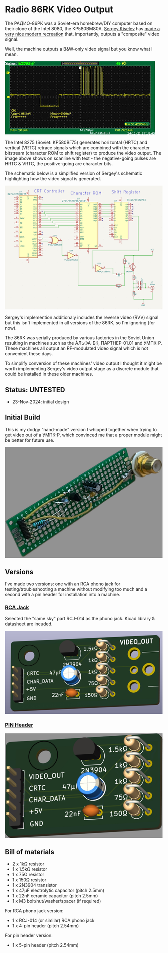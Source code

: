 # Radio 86RK Video Output
The РАДИО-86РК was a Soviet-era homebrew/DIY computer based on their clone of the Intel 8080, the КР580ВМ80А.  [Sergey Kiselev](https://github.com/skiselev) has [made a very nice modern recreation](https://github.com/skiselev/radio-86rk) that, importantly, outputs a "composite" video signal.<br>

Well, the machine outputs a B&W-only video signal but you know what I mean.<br>

![86RK video signal](86RK_video_signal.jpg)

The Intel 8275 (Soviet: КР580ВГ75) generates horizontal (HRTC) and vertical (VRTC) retrace signals which are combined with the character bitstream (character ROM to shift register) to produce the video output.  The image above shows on scanline with text - the negative-going pulses are HRTC & VRTC, the positive-going are character bits.<br>

The schematic below is a simplified version of Sergey's schematic highlighting how the video signal is generated.<br>

![86RK video output stage](86RK_video_output.png)

Sergey's implemention additionaly includes the reverse video (RVV) signal but this isn't implemented in all versions of the 86RK, so I'm ignoring (for now).<br>

The 86RK was serially produced by various factories in the Soviet Union resulting in machines such as the АЛЬФА-БК, ПАРТНЕР-01.01 and УМПК-Р.  These machines all output an RF-modulated video signal which is not convenient these days. <br>

To simplify conversion of these machines' video output I thought it might be worth implementing Sergey's video output stage as a discrete module that could be installed in these older machines.<br>

## Status: UNTESTED
- 23-Nov-2024: initial design

## Initial Build
This is my dodgy "hand-made" version I whipped together when trying to get video out of a УМПК-Р, which convinced me that a proper module might be better for future use.<br>

![Brett's dodgy handmade version](86RK_video_dodgy_stripboard_version.jpg)

## Versions
I've made two versions: one with an RCA phono jack for testing/troubleshooting a machine without modifying too much and a second with a pin header for installation into a machine.

### [RCA Jack](/RCA_output/)
Selected the "same sky" part RCJ-014 as the phono jack.  Kicad library & datasheet are incuded.<br>

![RCA Jack version](86RK_Video_RCA.jpg)

### [PIN Header](/Pin_header_output/)
![Pin header version](86RK_Video_Pin.jpg)

## Bill of materials
- 2 x 1kΩ resistor
- 1 x 1.5kΩ resistor
- 1 x 75Ω resistor
- 1 x 150Ω resistor
- 1 x 2N3904 transistor
- 1 x 47µF electrolytic capacitor (pitch 2.5mm)
- 1 x 22nF ceramic capacitor (pitch 2.5mm)
- 1 x M3 bolt/nut/washer/spacer (if required)

For RCA phono jack version:
- 1 x RCJ-014 (or similar) RCA phono jack
- 1 x 4-pin header (pitch 2.54mm)

For pin header version:
- 1 x 5-pin header (pitch 2.54mm)
